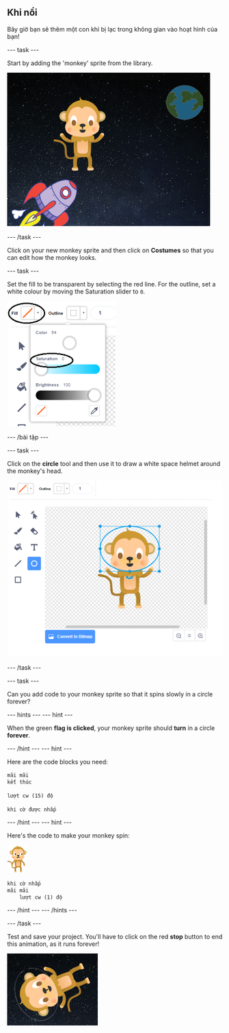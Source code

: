 ## Khỉ nổi

Bây giờ bạn sẽ thêm một con khỉ bị lạc trong không gian vào hoạt hình của bạn!

\--- task \---

Start by adding the 'monkey' sprite from the library.

![Adding a monkey sprite](images/space-monkey-sprite.png)

\--- /task \---

Click on your new monkey sprite and then click on **Costumes** so that you can edit how the monkey looks.

\--- task \---

Set the fill to be transparent by selecting the red line. For the outline, set a white colour by moving the Saturation slider to `0`.

![Make white colour](images/make-white.png)

\--- /bài tập \---

\--- task \---

Click on the **circle** tool and then use it to draw a white space helmet around the monkey's head.

![Monkey space helmet](images/space-monkey-edit.png)

\--- /task \---

\--- task \---

Can you add code to your monkey sprite so that it spins slowly in a circle forever?

\--- hints \--- \--- hint \---

When the green **flag is clicked**, your monkey sprite should **turn** in a circle **forever**.

\--- /hint \--- \--- hint \---

Here are the code blocks you need:

```blocks3
mãi mãi
kết thúc

lượt cw (15) độ

khi cờ được nhấp
```

\--- /hint \--- \--- hint \---

Here's the code to make your monkey spin:

![Monkey sprite](images/sprite-monkey.png)

```blocks3
khi cờ nhấp
mãi mãi
    lượt cw (1) độ
```

\--- /hint \--- \--- /hints \---

\--- /task \---

Test and save your project. You'll have to click on the red **stop** button to end this animation, as it runs forever!

![Test the spinning monkey](images/space-spin-test.png)